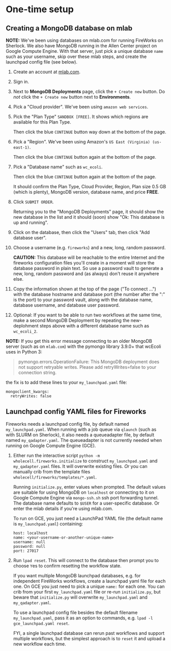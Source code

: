 # One-time setup

## Creating a MongoDB database on mlab

**NOTE:** We've been using databases on mlab.com for running FireWorks on Sherlock.
We also have MongoDB running in the Allen Center project on Google Compute
Engine. With that server, just pick a unique database `name` such as your username,
skip over these mlab steps, and create the launchpad config file (see below).

1. Create an account at [mlab.com](https://mlab.com/).

2. Sign in.

3. Next to **MongoDB Deployments** page, click the `+ Create new` button.
   Do _not_ click the `+ Create new` button next to **Environments**.

4. Pick a "Cloud provider". We've been using `amazon web services`.

5. Pick the "Plan Type" `SANDBOX [FREE]`.
   It shows which regions are available for this Plan Type.

   Then click the blue `CONTINUE` button way down at the bottom of the page.

7. Pick a "Region". We've been using Amazon's `US East (Virginia) (us-east-1)`.

   Then click the blue `CONTINUE` button again at the bottom of the page.

8. Pick a "Database name" such as `wc_ecoli`.

   Then click the blue `CONTINUE` button again at the bottom of the page.

   It should confirm the Plan Type, Cloud Provider, Region, Plan size 0.5 GB
   (which is plenty), MongoDB version, database name, and price **FREE**.

9. Click `SUBMIT ORDER`.

   Returning you to the "MongoDB Deployments" page, it should show the new
database in the list and it should (soon) show "Ok: This database is up and running".

10. Click on the database, then click the "Users" tab, then click "Add database user".

11. Choose a username (e.g. `fireworks`) and a new, long, random password.

    **CAUTION:** This database will be reachable to the entire Internet and the
    fireworks configuration files you'll create in a moment will store the
    database password in plain text. So use a password vault to generate a new,
    long, random password and (as always) don't reuse it anywhere else.

12. Copy the information shown at the top of the page ("To connect ...") with
the database hostname and database port (the number after the ":" is the port)
to your password vault, along with the database name, database username, and
database user password.

13. Optional: If you want to be able to run two workflows at the same time, make a
second MongoDB Deployment by repeating the new-deplohment steps above with a
different database name such as `wc_ecoli_2`.


**NOTE:** If you get this error message connecting to an older MongoDB server
(such as on `mlab.com`) with the pymongo library 3.9.0+ that wcEcoli uses in Python 3:

> pymongo.errors.OperationFailure: This MongoDB deployment does not support retryable writes. Please add retryWrites=false to your connection string.

the fix is to add these lines to your `my_launchpad.yaml` file:

```
mongoclient_kwargs:
  retryWrites: false
```


## Launchpad config YAML files for Fireworks

Fireworks needs a launchpad config file, by default named `my_launchpad.yaml`.
When running with a job queue via `qlaunch` (such as with SLURM on Sherlock),
it also needs a queueadapter file, by default named `my_qadapter.yaml`. The
queueadapter is not currently needed when running on Google Compute Engine (GCE).

1. Either run the interactive script `python -m wholecell.fireworks.initialize`
to construct `my_launchpad.yaml` and `my_qadapter.yaml` files. It will
overwrite existing files. _Or_ you can manually crib from the template files
`wholecell/fireworks/templates/*.yaml`.

   Running `initialize.py`, enter values when prompted. The default values are
   suitable for using MongoDB on `localhost` or connecting to it on
   Google Compute Engine via `mongo-ssh.sh` ssh port forwarding tunnel.
   The database name defaults to `$USER` for a user-specific database.
   Or enter the mlab details if you're using mlab.com.

   To run on GCE, you just need a LaunchPad YAML file (the default name is
   `my_launchpad.yaml`) containing:

       host: localhost
       name: <your-username-or-another-unique-name>
       username: null
       password: null
       port: 27017

2. Run `lpad reset`. This will connect to the database then
prompt you to choose `Y`es to confirm resetting the workflow state.

   If you want multiple MongoDB launchpad databases, e.g. for independent
   FireWorks workflows, create a launchpad yaml file for each one. On GCE
   you just need to pick a unique `name:` for each one. You can crib from your
   first `my_launchpad.yaml` file or re-run `initialize.py`, but beware that
   `initialize.py` will overwrite `my_launchpad.yaml` and `my_qadapter.yaml`.

   To use a launchpad config file besides the default filename
   `my_launchpad.yaml`, pass it as an option to commands, e.g.
   `lpad -l gce_launchpad.yaml reset`.

   FYI, a single launchpad database can rerun past workflows and support multiple
   workflows, but the simplest approach is to `reset` it and upload a new workflow
   each time.
